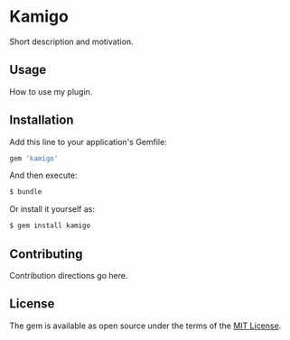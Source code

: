 # Kamigo
Short description and motivation.

## Usage
How to use my plugin.

## Installation
Add this line to your application's Gemfile:

```ruby
gem 'kamigo'
```

And then execute:
```bash
$ bundle
```

Or install it yourself as:
```bash
$ gem install kamigo
```

## Contributing
Contribution directions go here.

## License
The gem is available as open source under the terms of the [MIT License](https://opensource.org/licenses/MIT).
